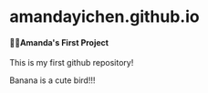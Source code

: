 # amandayichen.github.io

#### Amanda's First Project

This is my first github repository!

Banana is a cute bird!!!